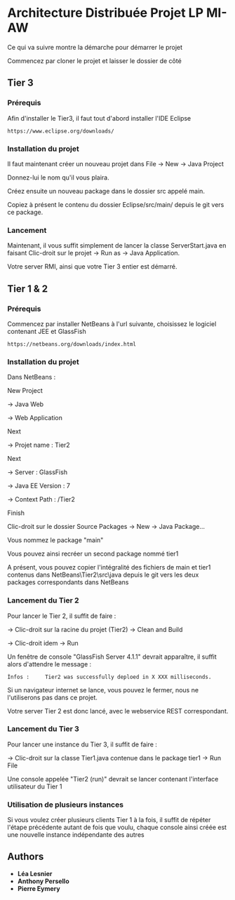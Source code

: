 # Architecture Distribuée Projet LP MI-AW

Ce qui va suivre montre la démarche pour démarrer le projet

Commencez par cloner le projet et laisser le dossier de côté

## Tier 3

### Prérequis

Afin d'installer le Tier3, il faut tout d'abord installer l'IDE Eclipse

```
https://www.eclipse.org/downloads/
```

### Installation du projet

Il faut maintenant créer un nouveau projet dans File -> New -> Java Project

Donnez-lui le nom qu'il vous plaira.

Créez ensuite un nouveau package dans le dossier src appelé main.

Copiez à présent le contenu du dossier Eclipse/src/main/ depuis le git vers ce package.

### Lancement

Maintenant, il vous suffit simplement de lancer la classe ServerStart.java en faisant Clic-droit sur le projet -> Run as -> Java Application.

Votre server RMI, ainsi que votre Tier 3 entier est démarré.

## Tier 1 & 2

### Prérequis

Commencez par installer NetBeans à l'url suivante, choisissez le logiciel contenant JEE et GlassFish

```
https://netbeans.org/downloads/index.html
```

### Installation du projet

Dans NetBeans :

New Project

-> Java Web

-> Web Application

Next

-> Projet name : Tier2

Next

-> Server : GlassFish

-> Java EE Version : 7

-> Context Path : /Tier2

Finish

Clic-droit sur le dossier Source Packages -> New -> Java Package...

Vous nommez le package "main"

Vous pouvez ainsi recréer un second package nommé tier1

A présent, vous pouvez copier l'intégralité des fichiers de main et tier1 contenus dans NetBeans\Tier2\src\java depuis le git vers les deux packages correspondants dans NetBeans

### Lancement du Tier 2

Pour lancer le Tier 2, il suffit de faire :

-> Clic-droit sur la racine du projet (Tier2) -> Clean and Build

-> Clic-droit idem -> Run

Un fenêtre de console "GlassFish Server 4.1.1" devrait apparaître, il suffit alors d'attendre le message :

```
Ìnfos :		Tier2 was successfully deploed in X XXX milliseconds.
```

Si un navigateur internet se lance, vous pouvez le fermer, nous ne l'utiliserons pas dans ce projet.

Votre server Tier 2 est donc lancé, avec le webservice REST correspondant.

### Lancement du Tier 3

Pour lancer une instance du Tier 3, il suffit de faire :

-> Clic-droit sur la classe Tier1.java contenue dans le package tier1 -> Run File

Une console appelée "Tier2 (run)" devrait se lancer contenant l'interface utilisateur du Tier 1

### Utilisation de plusieurs instances

Si vous voulez créer plusieurs clients Tier 1 à la fois, il suffit de répéter l'étape précédente autant de fois que voulu, chaque console ainsi créée est une nouvelle instance indépendante des autres

## Authors

* **Léa Lesnier**
* **Anthony Persello**
* **Pierre Eymery**